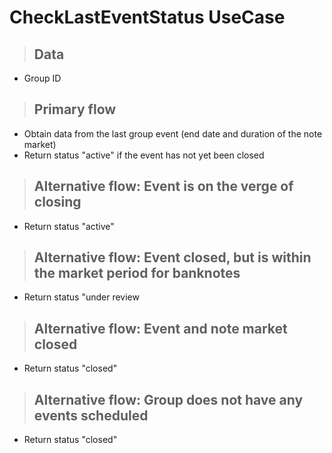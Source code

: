 # CheckLastEventStatus UseCase

> ## Data

- Group ID

> ## Primary flow
- Obtain data from the last group event (end date and duration of the note market)
- Return status "active" if the event has not yet been closed

> ## Alternative flow: Event is on the verge of closing
- Return status "active"

> ## Alternative flow: Event closed, but is within the market period for banknotes
- Return status "under review

> ## Alternative flow: Event and note market closed
- Return status "closed"

> ## Alternative flow: Group does not have any events scheduled
- Return status "closed"